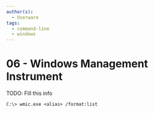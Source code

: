 ```yaml
---
author(s):
  - Userware
tags:
  - command-line
  - windows
---
```

# 06 - Windows Management Instrument

TODO: Fill this info

```
C:\> wmic.exe <alias> /format:list
```